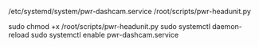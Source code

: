 /etc/systemd/system/pwr-dashcam.service 
/root/scripts/pwr-headunit.py

sudo chmod +x /root/scripts/pwr-headunit.py
sudo systemctl daemon-reload
sudo systemctl enable pwr-dashcam.service